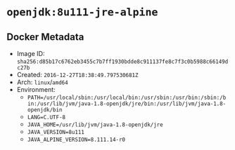 # `openjdk:8u111-jre-alpine`

## Docker Metadata

- Image ID: `sha256:d85b17c6762eb3455c7b7ff1930bdde8c911137fe8c7f3c0b5988c66149dc27b`
- Created: `2016-12-27T18:38:49.797530681Z`
- Arch: `linux`/`amd64`
- Environment:
  - `PATH=/usr/local/sbin:/usr/local/bin:/usr/sbin:/usr/bin:/sbin:/bin:/usr/lib/jvm/java-1.8-openjdk/jre/bin:/usr/lib/jvm/java-1.8-openjdk/bin`
  - `LANG=C.UTF-8`
  - `JAVA_HOME=/usr/lib/jvm/java-1.8-openjdk/jre`
  - `JAVA_VERSION=8u111`
  - `JAVA_ALPINE_VERSION=8.111.14-r0`
